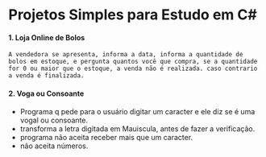 # Projetos Simples para Estudo em C#

#### 1. Loja Online de Bolos 
    A vendedora se apresenta, informa a data, informa a quantidade de bolos em estoque, e pergunta quantos você que compra, se a quantidade for 0 ou maior que o estoque, a venda não é realizada. caso contrario a venda é finalizada.

#### 2. Voga ou Consoante 
- Programa q pede para o usuário digitar um caracter e ele diz se é uma vogal ou consoante.
- transforma a letra digitada em Mauiscula, antes de fazer a verificação.
- programa não aceita receber mais que um caracter.
- nâo aceita números.
